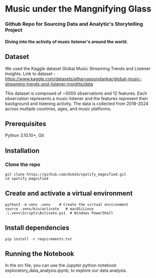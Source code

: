 # Music under the Mangnifying Glass

### Github Repo for Sourcing Data and Analytic's Storytelling Project
#### Diving into the activity of music listener's around the world.

## Dataset

We used the Kaggle dataset Global Music Streaming Trends and Listener Insights.
Link to dataset - https://www.kaggle.com/datasets/atharvasoundankar/global-music-streaming-trends-and-listener-insights/data

This dataset is composed of ~5000 observations and 12 features. Each observation represents a music listener and the features represent their background and listening activity. The data is collected from 2018-2024 across multiple countries, ages, and music platforms.


## Prerequisites

Python 3.10.10+, Git

## Installation

### Clone the repo

```
git clone https://github.com/dvm14/spotify_magnified.git
cd spotify_magnified
```

## Create and activate a virtual environment

```
python3 -m venv .venv    # Create the virtual environment
source .venv/bin/activate   # macOS/Linux
.\.venv\Scripts\Activate.ps1  # Windows PowerShell
```

## Install dependencies

```
pip install -r requirements.txt
```

## Running the Notebook

In the src file, you can use the Jupyter python notebook exploratory_data_analysis.ipynb, to explore our data analysis.
